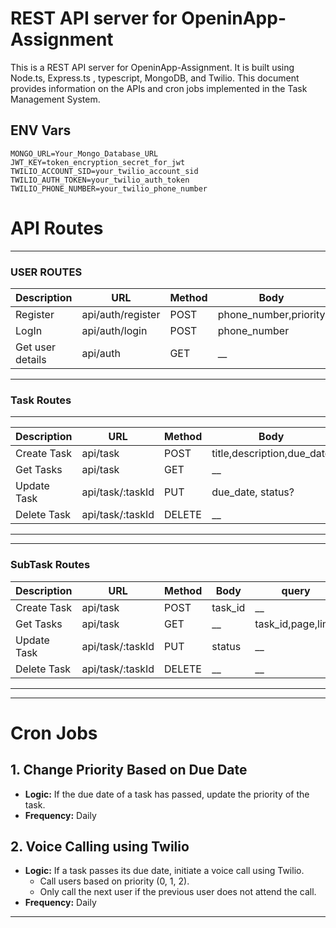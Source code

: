 # REST API server for OpeninApp-Assignment

This is a REST API server for OpeninApp-Assignment. It is built using Node.ts, Express.ts , typescript, MongoDB, and Twilio.
This document provides information on the APIs and cron jobs implemented in the Task Management System.

## ENV Vars

```env
MONGO_URL=Your_Mongo_Database_URL
JWT_KEY=token_encryption_secret_for_jwt
TWILIO_ACCOUNT_SID=your_twilio_account_sid
TWILIO_AUTH_TOKEN=your_twilio_auth_token
TWILIO_PHONE_NUMBER=your_twilio_phone_number
```

# API Routes

---

### USER ROUTES

| Description      | URL               | Method | Body                  | Status  |
| ---------------- | ----------------- | ------ | --------------------- | ------- |
| Register         | api/auth/register | POST   | phone_number,priority | CREATED |
| LogIn            | api/auth/login    | POST   | phone_number          | OK      |
| Get user details | api/auth          | GET    | \_\_                  | OK      |

---

### Task Routes

---

| Description | URL              | Method | Body                       | query                        | Status  |
| ----------- | ---------------- | ------ | -------------------------- | ---------------------------- | ------- |
| Create Task | api/task         | POST   | title,description,due_date | \_\_                         | CREATED |
| Get Tasks   | api/task         | GET    | \_\_                       | priority,due_date,page,limit | OK      |
| Update Task | api/task/:taskId | PUT    | due_date, status?          | \_\_                         | OK      |
| Delete Task | api/task/:taskId | DELETE | \_\_                       | \_\_                         | OK      |

---

---

### SubTask Routes

| Description | URL              | Method | Body    | query              | Status  |
| ----------- | ---------------- | ------ | ------- | ------------------ | ------- |
| Create Task | api/task         | POST   | task_id | \_\_               | CREATED |
| Get Tasks   | api/task         | GET    | \_\_    | task_id,page,limit | OK      |
| Update Task | api/task/:taskId | PUT    | status  | \_\_               | OK      |
| Delete Task | api/task/:taskId | DELETE | \_\_    | \_\_               | OK      |

---

---

# Cron Jobs

## 1. Change Priority Based on Due Date

- **Logic:** If the due date of a task has passed, update the priority of the task.
- **Frequency:** Daily

## 2. Voice Calling using Twilio

- **Logic:** If a task passes its due date, initiate a voice call using Twilio.
  - Call users based on priority (0, 1, 2).
  - Only call the next user if the previous user does not attend the call.
- **Frequency:** Daily

---
